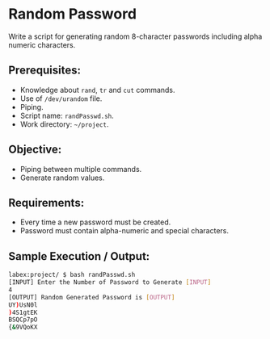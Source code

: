 # Random Password

Write a script for generating random 8-character passwords including alpha numeric characters.

## Prerequisites:

- Knowledge about `rand`, `tr` and `cut` commands.
- Use of `/dev/urandom` file.
- Piping.
- Script name: `randPasswd.sh`.
- Work directory: `~/project`.

## Objective:

- Piping between multiple commands.
- Generate random values.

## Requirements:

- Every time a new password must be created.
- Password must contain alpha-numeric and special characters.

## Sample Execution / Output:

```bash
labex:project/ $ bash randPasswd.sh
[INPUT] Enter the Number of Password to Generate [INPUT]
4
[OUTPUT] Random Generated Password is [OUTPUT]
UY)UsN0l
)4S1gtEK
BSQCp7pO
{&9VQoKX
```
